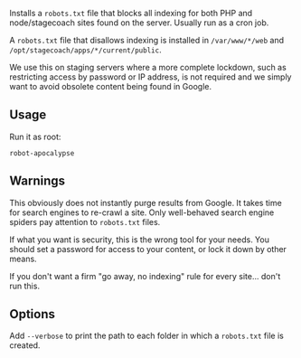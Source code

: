 Installs a `robots.txt` file that blocks all indexing for both PHP and node/stagecoach sites found on the server. Usually run as a cron job.

A `robots.txt` file that disallows indexing is installed in `/var/www/*/web` and `/opt/stagecoach/apps/*/current/public`.

We use this on staging servers where a more complete lockdown, such as restricting access by password or IP address, is not required and we simply want to avoid obsolete content being found in Google.

## Usage

Run it as root:

```
robot-apocalypse
```

## Warnings

This obviously does not instantly purge results from Google. It takes time for search engines to re-crawl a site. Only well-behaved search engine spiders pay attention to `robots.txt` files.

If what you want is security, this is the wrong tool for your needs. You should set a password for access to your content, or lock it down by other means.

If you don't want a firm "go away, no indexing" rule for every site... don't run this.

## Options

Add `--verbose` to print the path to each folder in which a `robots.txt` file is created.
